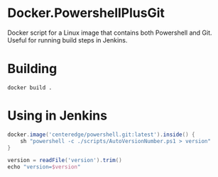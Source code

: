 # Docker.PowershellPlusGit

Docker script for a Linux image that contains both Powershell and Git.  Useful for running build steps in Jenkins.

# Building

```
docker build .
```

# Using in Jenkins

```Groovy
docker.image('centeredge/powershell.git:latest').inside() {
	sh "powershell -c ./scripts/AutoVersionNumber.ps1 > version"
}

version = readFile('version').trim()
echo "version=$version"
```
